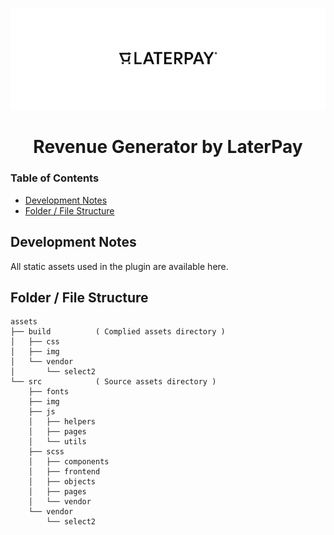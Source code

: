 <p align="center"><img src="../wporgassets/banner-772x250.png" /></p>

<h1 align="center"> Revenue Generator by LaterPay </h1>

### Table of Contents
- [Development Notes](#development-notes)
- [Folder / File Structure](#folder--file-structure)

## Development Notes

All static assets used in the plugin are available here.

## Folder / File Structure

```text
assets
├── build          ( Complied assets directory )
│   ├── css
│   ├── img
│   └── vendor
│       └── select2
└── src            ( Source assets directory )
    ├── fonts
    ├── img
    ├── js
    │   ├── helpers
    │   ├── pages
    │   └── utils
    ├── scss
    │   ├── components
    │   ├── frontend
    │   ├── objects
    │   ├── pages
    │   └── vendor
    └── vendor
        └── select2
```
